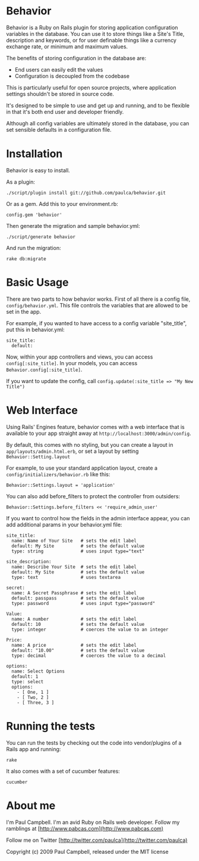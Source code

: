 Behavior
========

Behavior is a Ruby on Rails plugin for storing application configuration variables in the database. You can use it to store things like a Site's Title, description and keywords, or for user definable things like a currency exchange rate, or minimum and maximum values.

The benefits of storing configuration in the database are:

- End users can easily edit the values
- Configuration is decoupled from the codebase

This is particularly useful for open source projects, where application settings shouldn't be stored in source code.

It's designed to be simple to use and get up and running, and to be flexible in that it's both end user and developer friendly.

Although all config variables are ultimately stored in the database, you can set sensible defaults in a configuration file.

Installation
============

Behavior is easy to install.

As a plugin:

    ./script/plugin install git://github.com/paulca/behavior.git

Or as a gem. Add this to your environment.rb:

    config.gem 'behavior'

Then generate the migration and sample behavior.yml:

    ./script/generate behavior

And run the migration:

    rake db:migrate

Basic Usage
===========

There are two parts to how behavior works. First of all there is a config file, `config/behavior.yml`. This file controls the variables that are allowed to be set in the app.

For example, if you wanted to have access to a config variable "site_title", put this in behavior.yml:

    site_title:
      default:
  
Now, within your app controllers and views, you can access `config[:site_title]`. In your models, you can access `Behavior.config[:site_title]`.

If you want to update the config, call `config.update(:site_title => "My New Title")`

Web Interface
=============

Using Rails' Engines feature, behavior comes with a web interface that is available to your app straight away at `http://localhost:3000/admin/config`.

By default, this comes with no styling, but you can create a layout in `app/layouts/admin.html.erb`, or set a layout by setting `Behavior::Setting.layout`

For example, to use your standard application layout, create a `config/initializers/behavior.rb` like this:

    Behavior::Settings.layout = 'application'

You can also add before_filters to protect the controller from outsiders:

    Behavior::Settings.before_filters << 'require_admin_user'

If you want to control how the fields in the admin interface appear, you can add additional params in your behavior.yml file:

    site_title:
      name: Name of Your Site   # sets the edit label
      default: My Site          # sets the default value
      type: string              # uses input type="text"
  
    site_description:
      name: Describe Your Site  # sets the edit label
      default: My Site          # sets the default value
      type: text                # uses textarea
  
    secret:
      name: A Secret Passphrase # sets the edit label
      default: passpass         # sets the default value
      type: password            # uses input type="password"
      
    Value:
      name: A number            # sets the edit label
      default: 10               # sets the default value
      type: integer             # coerces the value to an integer
      
    Price:
      name: A price             # sets the edit label
      default: "10.00"          # sets the default value
      type: decimal             # coerces the value to a decimal
      
    options:
      name: Select Options
      default: 1
      type: select
      options:
        - [ One, 1 ]
        - [ Two, 2 ]
        - [ Three, 3 ]

Running the tests
=================

You can run the tests by checking out the code into vendor/plugins of a Rails app and running:

    rake

It also comes with a set of cucumber features:

    cucumber

About me
========

I'm Paul Campbell. I'm an avid Ruby on Rails web developer. Follow my ramblings at [http://www.pabcas.com](http://www.pabcas.com)

Follow me on Twitter [http://twitter.com/paulca](http://twitter.com/paulca)

Copyright (c) 2009 Paul Campbell, released under the MIT license